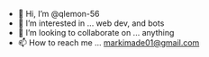 - 👋 Hi, I’m @qlemon-56
- 👀 I’m interested in ...
  web dev, and bots
- 💞️ I’m looking to collaborate on ...
  anything
- 📫 How to reach me ... 
  markimade01@gmail.com

<!---
qlemon-56/qlemon-56 is a ✨ special ✨ repository because its `README.md` (this file) appears on your GitHub profile.
You can click the Preview link to take a look at your changes.
--->
